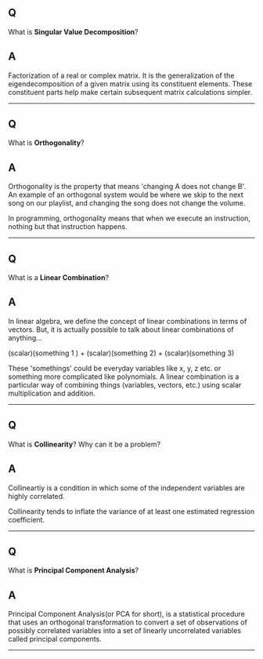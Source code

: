 ## Q
What is **Singular Value Decomposition**?

## A
Factorization of a real or complex matrix. It is the generalization of the eigendecomposition of a given matrix using its constituent elements. These constituent parts help make certain subsequent matrix calculations simpler.

----

## Q
What is **Orthogonality**?

## A
Orthogonality is the property that means 'changing A does not change B'. An example of an orthogonal system would be where we skip to the next song on our playlist, and changing the song does not change the volume.

In programming, orthogonality means that when we execute an instruction, nothing but that instruction happens.

----

## Q
What is a **Linear Combination**?

## A
In linear algebra, we define the concept of linear combinations in terms of vectors. But, it is actually possible to talk about linear combinations of anything...

(scalar)(something 1 ) + (scalar)(something 2) + (scalar)(something 3)

These 'somethings' could be everyday variables like x, y, z etc. or something more complicated like polynomials. A linear combination is a particular way of combining things (variables, vectors, etc.) using scalar multiplication and addition.

----

## Q
What is **Collinearity**? Why can it be a problem?

## A
Collineartiy is a condition in which some of the independent variables are highly correlated.

Collinearity tends to inflate the variance of at least one estimated regression coefficient.

----

## Q
What is **Principal Component Analysis**?

## A
Principal Component Analysis(or PCA for short), is a statistical procedure that uses an orthogonal transformation to convert a set of observations of possibly correlated variables into a set of linearly uncorrelated variables called principal components.

----
